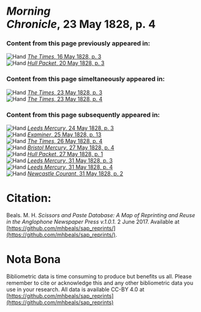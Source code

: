 # *Morning Chronicle*, 23 May 1828, p. 4  
  
### Content from this page previously appeared in:  
![Hand](http://scissorsandpaste.net/wp-content/uploads/2017/06/smallhandpointer.png) [*The Times*, 16 May 1828, p. 3](https://mhbeals.github.io/sap_html/The-Times/The-Times-16-May-1828-p-3)  
![Hand](http://scissorsandpaste.net/wp-content/uploads/2017/06/smallhandpointer.png) [*Hull Packet*, 20 May 1828, p. 3](https://mhbeals.github.io/sap_html/Hull-Packet/Hull-Packet-20-May-1828-p-3)  
  
### Content from this page simeltaneously appeared in:  
![Hand](http://scissorsandpaste.net/wp-content/uploads/2017/06/smallhandpointer.png) [*The Times*, 23 May 1828, p. 3](https://mhbeals.github.io/sap_html/The-Times/The-Times-23-May-1828-p-3)  
![Hand](http://scissorsandpaste.net/wp-content/uploads/2017/06/smallhandpointer.png) [*The Times*, 23 May 1828, p. 4](https://mhbeals.github.io/sap_html/The-Times/The-Times-23-May-1828-p-4)  
  
### Content from this page subsequently appeared in:  
![Hand](http://scissorsandpaste.net/wp-content/uploads/2017/06/smallhandpointer.png) [*Leeds Mercury*, 24 May 1828, p. 3](https://mhbeals.github.io/sap_html/Leeds-Mercury/Leeds-Mercury-24-May-1828-p-3)  
![Hand](http://scissorsandpaste.net/wp-content/uploads/2017/06/smallhandpointer.png) [*Examiner*, 25 May 1828, p. 13](https://mhbeals.github.io/sap_html/Examiner/Examiner-25-May-1828-p-13)  
![Hand](http://scissorsandpaste.net/wp-content/uploads/2017/06/smallhandpointer.png) [*The Times*, 26 May 1828, p. 4](https://mhbeals.github.io/sap_html/The-Times/The-Times-26-May-1828-p-4)  
![Hand](http://scissorsandpaste.net/wp-content/uploads/2017/06/smallhandpointer.png) [*Bristol Mercury*, 27 May 1828, p. 4](https://mhbeals.github.io/sap_html/Bristol-Mercury/Bristol-Mercury-27-May-1828-p-4)  
![Hand](http://scissorsandpaste.net/wp-content/uploads/2017/06/smallhandpointer.png) [*Hull Packet*, 27 May 1828, p. 1](https://mhbeals.github.io/sap_html/Hull-Packet/Hull-Packet-27-May-1828-p-1)  
![Hand](http://scissorsandpaste.net/wp-content/uploads/2017/06/smallhandpointer.png) [*Leeds Mercury*, 31 May 1828, p. 3](https://mhbeals.github.io/sap_html/Leeds-Mercury/Leeds-Mercury-31-May-1828-p-3)  
![Hand](http://scissorsandpaste.net/wp-content/uploads/2017/06/smallhandpointer.png) [*Leeds Mercury*, 31 May 1828, p. 4](https://mhbeals.github.io/sap_html/Leeds-Mercury/Leeds-Mercury-31-May-1828-p-4)  
![Hand](http://scissorsandpaste.net/wp-content/uploads/2017/06/smallhandpointer.png) [*Newcastle Courant*, 31 May 1828, p. 2](https://mhbeals.github.io/sap_html/Newcastle-Courant/Newcastle-Courant-31-May-1828-p-2)  


# Citation: 

Beals. M. H. *Scissors and Paste Database: A Map of Reprinting and Reuse in the Anglophone Newspaper Press v.1.0.1.* 2 June 2017. Available at [https://github.com/mhbeals/sap_reprints/](https://github.com/mhbeals/sap_reprints/). 

# Nota Bona

Bibliometric data is time consuming to produce but benefits us all. Please remember to cite or acknowledge this and any other bibliometric data you use in your research. All data is available CC-BY 4.0 at [https://github.com/mhbeals/sap_reprints](https://github.com/mhbeals/sap_reprints)